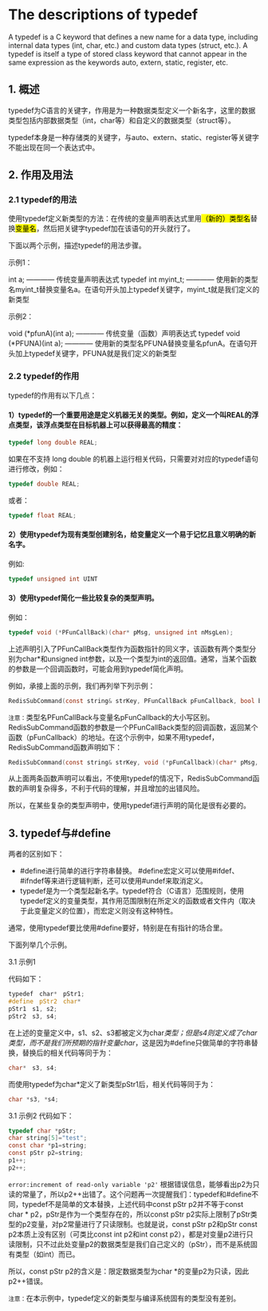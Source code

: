 # The descriptions of typedef

A typedef is a C keyword that defines a new name for a data type, including internal data types (int, char, etc.) and custom data types (struct, etc.). A typedef is itself a type of stored class keyword that cannot appear in the same expression as the keywords auto, extern, static, register, etc.
<!--more-->
## 1. 概述
typedef为C语言的关键字，作用是为一种数据类型定义一个新名字，这里的数据类型包括内部数据类型（int，char等）和自定义的数据类型（struct等）。

typedef本身是一种存储类的关键字，与auto、extern、static、register等关键字不能出现在同一个表达式中。
## 2. 作用及用法
### 2.1 typedef的用法
使用typedef定义新类型的方法：在传统的变量声明表达式里用<mark>（新的）类型名</mark>替换<mark>变量名</mark>，然后把关键字typedef加在该语句的开头就行了。

下面以两个示例，描述typedef的用法步骤。

示例1：

int a; ———— 传统变量声明表达式
typedef int myint_t; ———— 使用新的类型名myint_t替换变量名a。在语句开头加上typedef关键字，myint_t就是我们定义的新类型

示例2：

void (*pfunA)(int a); ———— 传统变量（函数）声明表达式
typedef void (*PFUNA)(int a); ———— 使用新的类型名PFUNA替换变量名pfunA。在语句开头加上typedef关键字，PFUNA就是我们定义的新类型
### 2.2 typedef的作用

typedef的作用有以下几点：
#### 1）typedef的一个重要用途是定义机器无关的类型。例如，定义一个叫REAL的浮点类型，该浮点类型在目标机器上可以获得最高的精度：
```c
typedef long double REAL;
```
如果在不支持 long double 的机器上运行相关代码，只需要对对应的typedef语句进行修改，例如：
```c
typedef double REAL;
```
或者：
```c
typedef float REAL;
```
#### 2）使用typedef为现有类型创建别名，给变量定义一个易于记忆且意义明确的新名字。
例如:
```c
typedef unsigned int UINT
```
#### 3）使用typedef简化一些比较复杂的类型声明。
例如：
```c
typedef void (*PFunCallBack)(char* pMsg, unsigned int nMsgLen);
```
上述声明引入了PFunCallBack类型作为函数指针的同义字，该函数有两个类型分别为char*和unsigned int参数，以及一个类型为int的返回值。通常，当某个函数的参数是一个回调函数时，可能会用到typedef简化声明。

例如，承接上面的示例，我们再列举下列示例：
```c
RedisSubCommand(const string& strKey, PFunCallBack pFunCallback, bool bOnlyOne);
```
`注意：`类型名PFunCallBack与变量名pFunCallback的大小写区别。
RedisSubCommand函数的参数是一个PFunCallBack类型的回调函数，返回某个函数（pFunCallback）的地址。在这个示例中，如果不用typedef，RedisSubCommand函数声明如下：
```c
RedisSubCommand(const string& strKey, void (*pFunCallback)(char* pMsg, unsigned int nMsgLen), bool bOnlyOne); 
```
从上面两条函数声明可以看出，不使用typedef的情况下，RedisSubCommand函数的声明复杂得多，不利于代码的理解，并且增加的出错风险。

所以，在某些复杂的类型声明中，使用typedef进行声明的简化是很有必要的。
## 3. typedef与#define
两者的区别如下：

* #define进行简单的进行字符串替换。 #define宏定义可以使用#ifdef、#ifndef等来进行逻辑判断，还可以使用#undef来取消定义。
* typedef是为一个类型起新名字。typedef符合（C语言）范围规则，使用typedef定义的变量类型，其作用范围限制在所定义的函数或者文件内（取决于此变量定义的位置），而宏定义则没有这种特性。

通常，使用typedef要比使用#define要好，特别是在有指针的场合里。

下面列举几个示例。

3.1 示例1

代码如下：
```c
typedef　char*　pStr1;
#define　pStr2　char*　
pStr1　s1, s2;
pStr2　s3, s4;
```
在上述的变量定义中，s1、s2、s3都被定义为char*类型；但是s4则定义成了char类型，而不是我们所预期的指针变量char*，这是因为#define只做简单的字符串替换，替换后的相关代码等同于为：
```c
char*　s3, s4;
```
而使用typedef为char*定义了新类型pStr1后，相关代码等同于为：
```c
char *s3, *s4;
```
3.1 示例2
代码如下：
```c
typedef char *pStr;
char string[5]="test";
const char *p1=string;
const pStr p2=string;
p1++;
p2++;
```
`error:increment of read-only variable 'p2'`
根据错误信息，能够看出p2为只读的常量了，所以p2++出错了。这个问题再一次提醒我们：typedef和#define不同，typedef不是简单的文本替换，上述代码中const pStr p2并不等于const char * p2，pStr是作为一个类型存在的，所以const pStr p2实际上限制了pStr类型的p2变量，对p2常量进行了只读限制。也就是说，const pStr p2和pStr const p2本质上没有区别（可类比const int p2和int const p2），都是对变量p2进行只读限制，只不过此处变量p2的数据类型是我们自己定义的（pStr），而不是系统固有类型（如int）而已。

所以，const pStr p2的含义是：限定数据类型为char *的变量p2为只读，因此p2++错误。

`注意：`在本示例中，typedef定义的新类型与编译系统固有的类型没有差别。

